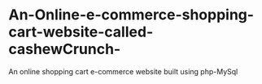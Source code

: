 # An-Online-e-commerce-shopping-cart-website-called-cashewCrunch-
An online shopping cart e-commerce website built using php-MySql
